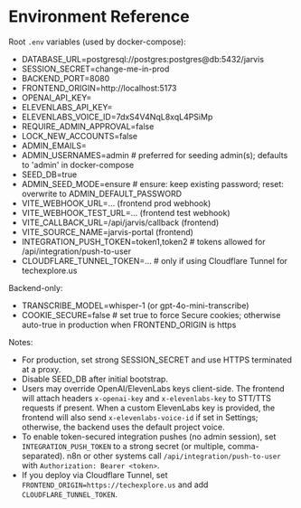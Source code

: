 # Environment Reference

Root `.env` variables (used by docker-compose):

- DATABASE_URL=postgresql://postgres:postgres@db:5432/jarvis
- SESSION_SECRET=change-me-in-prod
- BACKEND_PORT=8080
- FRONTEND_ORIGIN=http://localhost:5173
- OPENAI_API_KEY=
- ELEVENLABS_API_KEY=
- ELEVENLABS_VOICE_ID=7dxS4V4NqL8xqL4PSiMp
- REQUIRE_ADMIN_APPROVAL=false
- LOCK_NEW_ACCOUNTS=false
- ADMIN_EMAILS=
- ADMIN_USERNAMES=admin  # preferred for seeding admin(s); defaults to 'admin' in docker-compose
- SEED_DB=true
 - ADMIN_SEED_MODE=ensure  # ensure: keep existing password; reset: overwrite to ADMIN_DEFAULT_PASSWORD
- VITE_WEBHOOK_URL=... (frontend prod webhook)
- VITE_WEBHOOK_TEST_URL=... (frontend test webhook)
- VITE_CALLBACK_URL=/api/jarvis/callback (frontend)
- VITE_SOURCE_NAME=jarvis-portal (frontend)
- INTEGRATION_PUSH_TOKEN=token1,token2  # tokens allowed for /api/integration/push-to-user
 - CLOUDFLARE_TUNNEL_TOKEN=...  # only if using Cloudflare Tunnel for techexplore.us

Backend-only:
- TRANSCRIBE_MODEL=whisper-1 (or gpt-4o-mini-transcribe)
- COOKIE_SECURE=false  # set true to force Secure cookies; otherwise auto-true in production when FRONTEND_ORIGIN is https

Notes:
- For production, set strong SESSION_SECRET and use HTTPS terminated at a proxy.
- Disable SEED_DB after initial bootstrap.
- Users may override OpenAI/ElevenLabs keys client-side. The frontend will attach headers `x-openai-key` and `x-elevenlabs-key` to STT/TTS requests if present. When a custom ElevenLabs key is provided, the frontend will also send `x-elevenlabs-voice-id` if set in Settings; otherwise, the backend uses the default project voice.
- To enable token-secured integration pushes (no admin session), set `INTEGRATION_PUSH_TOKEN` to a strong secret (or multiple, comma-separated). n8n or other systems call `/api/integration/push-to-user` with `Authorization: Bearer <token>`.
 - If you deploy via Cloudflare Tunnel, set `FRONTEND_ORIGIN=https://techexplore.us` and add `CLOUDFLARE_TUNNEL_TOKEN`.
